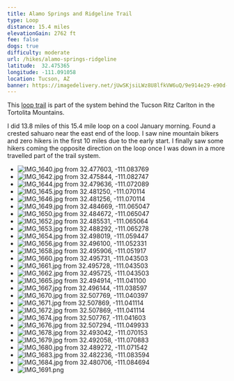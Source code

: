```yaml
---
title: Alamo Springs and Ridgeline Trail
type: Loop
distance: 15.4 miles
elevationGain: 2762 ft
fee: false
dogs: true
difficulty: moderate
url: /hikes/alamo-springs-ridgeline
latitude:  32.475365
longitude: -111.091058
location: Tucson, AZ
banner: https://imagedelivery.net/jUwSKjsiLWz8U8lfkVW6uQ/9e914e29-e90d-43de-30a0-c345b1fc7d00/banner
---
```


This [loop trail](https://www.alltrails.com/trail/us/arizona/wild-mustang-to-wild-burro-to-ridgeline-to-alamo-springs) is part of the system behind the Tucson Ritz Carlton in the Tortolita Mountains.

I did 13.8 miles of this 15.4 mile loop on a cool January morning. Found a crested sahuaro near the east end of the loop. I saw nine mountain bikers and zero hikers in the first 10 miles due to the early start. I finally saw some hikers coming the opposite direction on the loop once I was down in a more travelled part of the trail system.

<wb-map></wb-map>

- ![IMG_1640.jpg from 32.477603, -111.083769](https://imagedelivery.net/jUwSKjsiLWz8U8lfkVW6uQ/19d0aba2-99b0-4138-c013-110211f7f700/330width)
- ![IMG_1642.jpg from 32.475844, -111.082747](https://imagedelivery.net/jUwSKjsiLWz8U8lfkVW6uQ/58c47e1a-31f1-4cd9-1e46-a4015c245300/330width)
- ![IMG_1644.jpg from 32.479636, -111.072089](https://imagedelivery.net/jUwSKjsiLWz8U8lfkVW6uQ/2b84a616-d976-40d4-29f1-10d94ff03300/330width)
- ![IMG_1645.jpg from 32.481250, -111.070114](https://imagedelivery.net/jUwSKjsiLWz8U8lfkVW6uQ/1b4e5f74-1bc3-4ebe-711c-5c7412035400/330width)
- ![IMG_1646.jpg from 32.481256, -111.070114](https://imagedelivery.net/jUwSKjsiLWz8U8lfkVW6uQ/fb189828-673b-4fdb-4de0-95557881fa00/330width)
- ![IMG_1649.jpg from 32.484669, -111.065047](https://imagedelivery.net/jUwSKjsiLWz8U8lfkVW6uQ/5e334dff-2bb3-4f1b-b449-dde0be37ca00/330width)
- ![IMG_1650.jpg from 32.484672, -111.065047](https://imagedelivery.net/jUwSKjsiLWz8U8lfkVW6uQ/275196bf-3de9-426e-e8d1-5dd391f93400/330width)
- ![IMG_1652.jpg from 32.485531, -111.065064](https://imagedelivery.net/jUwSKjsiLWz8U8lfkVW6uQ/3ecf0d04-c69e-426d-3820-d3d2dcfba900/330width)
- ![IMG_1653.jpg from 32.488292, -111.065278](https://imagedelivery.net/jUwSKjsiLWz8U8lfkVW6uQ/48d20f86-a970-46fb-e10b-b61e8cb05e00/330width)
- ![IMG_1654.jpg from 32.498019, -111.059447](https://imagedelivery.net/jUwSKjsiLWz8U8lfkVW6uQ/dd939748-2465-4557-9251-48d606f39000/330width)
- ![IMG_1656.jpg from 32.496100, -111.052331](https://imagedelivery.net/jUwSKjsiLWz8U8lfkVW6uQ/76438dfe-e7af-49a1-3117-8fea5755d500/330width)
- ![IMG_1658.jpg from 32.495906, -111.051917](https://imagedelivery.net/jUwSKjsiLWz8U8lfkVW6uQ/9e4f6e2e-ca8c-448c-4b65-2be3b56ac000/330width)
- ![IMG_1660.jpg from 32.495731, -111.043503](https://imagedelivery.net/jUwSKjsiLWz8U8lfkVW6uQ/88a31c0c-5ca9-4b23-0256-589f48115600/330width)
- ![IMG_1661.jpg from 32.495728, -111.043503](https://imagedelivery.net/jUwSKjsiLWz8U8lfkVW6uQ/5505bd8a-bbb4-447e-61e5-9c96f5371c00/330width)
- ![IMG_1662.jpg from 32.495725, -111.043503](https://imagedelivery.net/jUwSKjsiLWz8U8lfkVW6uQ/44ebe512-b1fc-4239-ad63-60c0074c5e00/330width)
- ![IMG_1665.jpg from 32.494914, -111.041100](https://imagedelivery.net/jUwSKjsiLWz8U8lfkVW6uQ/6cf8a9a7-bb16-4c7d-3ce1-e1f7540a0800/330width)
- ![IMG_1667.jpg from 32.496144, -111.038597](https://imagedelivery.net/jUwSKjsiLWz8U8lfkVW6uQ/4e9354aa-366b-4c70-387e-d6b7ec470400/330width)
- ![IMG_1670.jpg from 32.507769, -111.040397](https://imagedelivery.net/jUwSKjsiLWz8U8lfkVW6uQ/f30a1aa8-6e5e-41ec-93ab-c406746dbe00/330width)
- ![IMG_1671.jpg from 32.507869, -111.041114](https://imagedelivery.net/jUwSKjsiLWz8U8lfkVW6uQ/9f4fadb0-4a80-4fd6-0213-77887e75df00/330width)
- ![IMG_1672.jpg from 32.507869, -111.041114](https://imagedelivery.net/jUwSKjsiLWz8U8lfkVW6uQ/20f3b28f-d856-49c3-b29a-12cfa4504800/330width)
- ![IMG_1674.jpg from 32.507767, -111.041603](https://imagedelivery.net/jUwSKjsiLWz8U8lfkVW6uQ/30048b3b-9653-44a2-80af-4ad127746a00/330width)
- ![IMG_1676.jpg from 32.507294, -111.049933](https://imagedelivery.net/jUwSKjsiLWz8U8lfkVW6uQ/e5f10795-0bb1-485a-8de3-969d15615e00/330width)
- ![IMG_1678.jpg from 32.493042, -111.070153](https://imagedelivery.net/jUwSKjsiLWz8U8lfkVW6uQ/d88d77dc-59ff-4886-e293-3388d6620500/330width)
- ![IMG_1679.jpg from 32.492058, -111.070883](https://imagedelivery.net/jUwSKjsiLWz8U8lfkVW6uQ/9795201a-687e-44c6-fccb-423b7e3c4900/330width)
- ![IMG_1680.jpg from 32.489272, -111.071542](https://imagedelivery.net/jUwSKjsiLWz8U8lfkVW6uQ/9ced6ff0-59f9-4fb1-c26d-ae89743f4b00/330width)
- ![IMG_1683.jpg from 32.482236, -111.083594](https://imagedelivery.net/jUwSKjsiLWz8U8lfkVW6uQ/81371bc0-a28f-4396-6ff3-da9fbb8b3000/330width)
- ![IMG_1684.jpg from 32.480706, -111.084694](https://imagedelivery.net/jUwSKjsiLWz8U8lfkVW6uQ/6a8a77be-ae51-4646-493c-b286e8e8be00/330width)
- ![IMG_1691.png](https://imagedelivery.net/jUwSKjsiLWz8U8lfkVW6uQ/cc7e4067-8161-4538-4bbb-fda2f0fec200/330width)
